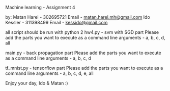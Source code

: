 Machine learning - Assignment 4

by:
Matan Harel - 302695721
    Email - matan.harel.mh@gmail.com
Ido Kessler - 311398499
    Email - kessido@gmail.com

all script should be run with python 2
hw4.py - svm with SGD part
    Please add the parts you want to execute as a command line arguments - a, b, c, d, all

main.py - back propagation part
    Please add the parts you want to execute as a command line arguments - a, b, c, d

tf_mnist.py - tensorflow part
    Please add the parts you want to execute as a command line arguments - a, b, c, d, e, all

Enjoy your day,
Ido & Matan :)
